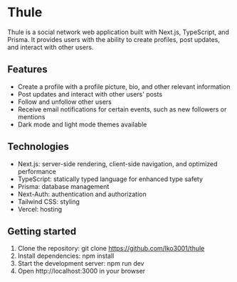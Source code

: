# Thule

Thule is a social network web application built with Next.js, TypeScript, and Prisma. It provides users with the ability to create profiles, post updates, and interact with other users.

## Features

- Create a profile with a profile picture, bio, and other relevant information
- Post updates and interact with other users' posts
- Follow and unfollow other users
- Receive email notifications for certain events, such as new followers or mentions
- Dark mode and light mode themes available

## Technologies

- Next.js: server-side rendering, client-side navigation, and optimized performance
- TypeScript: statically typed language for enhanced type safety
- Prisma: database management
- Next-Auth: authentication and authorization
- Tailwind CSS: styling
- Vercel: hosting

## Getting started

1. Clone the repository: git clone https://github.com/lko3001/thule
1. Install dependencies: npm install
1. Start the development server: npm run dev
1. Open http://localhost:3000 in your browser

